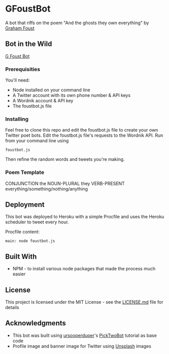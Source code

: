 # GFoustBot

A bot that riffs on the poem "And the ghosts they own everything" by [Graham Foust](http://twitter.com/finedistraction)

## Bot in the Wild
[G Foust Bot](http://twitter.com/GFoustBot)

### Prerequisities

You'll need:

* Node installed on your command line
* A Twitter account with its own phone number & API keys
* A Wordnik account & API key
* The foustbot.js file

### Installing

Feel free to clone this repo and edit the foustbot.js file to create your own Twitter poet bots. Edit the foustbot.js file's requests to the Wordnik API. Run from your command line using 

```
foustbot.js
```

Then refine the random words and tweets you're making.

### Poem Template

CONJUNCTION the NOUN-PLURAL they VERB-PRESENT everything/something/nothing/anything

## Deployment

This bot was deployed to Heroku with a simple Procfile and uses the Heroku scheduler to tweet every hour.

Procfile content: 
```
main: node foustbot.js
```

## Built With

* NPM - to install various node packages that made the process much easier

## License

This project is licensed under the MIT License - see the [LICENSE.md](LICENSE.md) file for details

## Acknowledgments
* This bot was built using [ursooperduper](https://github.com/ursooperduper)'s [PickTwoBot](https://twitter.com/picktwobot) tutorial as base code
* Profile image and banner image for Twitter using [Unsplash](https://unsplash.com) images

